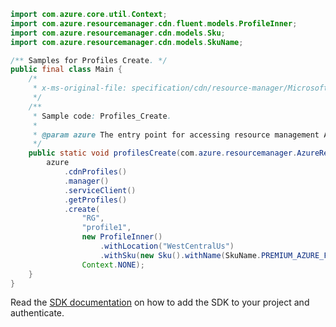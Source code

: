 ```java
import com.azure.core.util.Context;
import com.azure.resourcemanager.cdn.fluent.models.ProfileInner;
import com.azure.resourcemanager.cdn.models.Sku;
import com.azure.resourcemanager.cdn.models.SkuName;

/** Samples for Profiles Create. */
public final class Main {
    /*
     * x-ms-original-file: specification/cdn/resource-manager/Microsoft.Cdn/stable/2021-06-01/examples/Profiles_Create.json
     */
    /**
     * Sample code: Profiles_Create.
     *
     * @param azure The entry point for accessing resource management APIs in Azure.
     */
    public static void profilesCreate(com.azure.resourcemanager.AzureResourceManager azure) {
        azure
            .cdnProfiles()
            .manager()
            .serviceClient()
            .getProfiles()
            .create(
                "RG",
                "profile1",
                new ProfileInner()
                    .withLocation("WestCentralUs")
                    .withSku(new Sku().withName(SkuName.PREMIUM_AZURE_FRONT_DOOR)),
                Context.NONE);
    }
}
```

Read the [SDK documentation](https://github.com/Azure/azure-sdk-for-java/blob/azure-resourcemanager_2.15.0/sdk/resourcemanager/azure-resourcemanager/README.md) on how to add the SDK to your project and authenticate.
